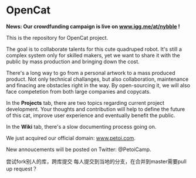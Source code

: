 ﻿# OpenCat
**News: Our crowdfunding campaign is live on www.igg.me/at/nybble !**

This is the repository for OpenCat project. 

The goal is to collaborate talents for this cute quadruped robot. It's still a complex system only for skilled makers, yet we want to share it with the public by mass production and bringing down the cost. 

There's a long way to go from a personal artwork to a mass produced product. Not only technical challanges, but also collaboration, maintenance and finacing are obstacles right in the way. By open-sourcing it, we will also face competetion from both large companies and copycats.

In the **Projects** tab, there are two topics regarding current project development. Your thoughts and contribution will help to define the future of this cat, improve user experience and eventually benefit the public. 

In the **Wiki** tab, there's a slow documenting process going on. 

We just acquired our official domain: www.petoi.com. 

New annoucements will be posted on Twitter: @PetoiCamp. 

 尝试fork别人的库，跨库提交
每人提交到当地的分支，在合并到master需要pull up request？


